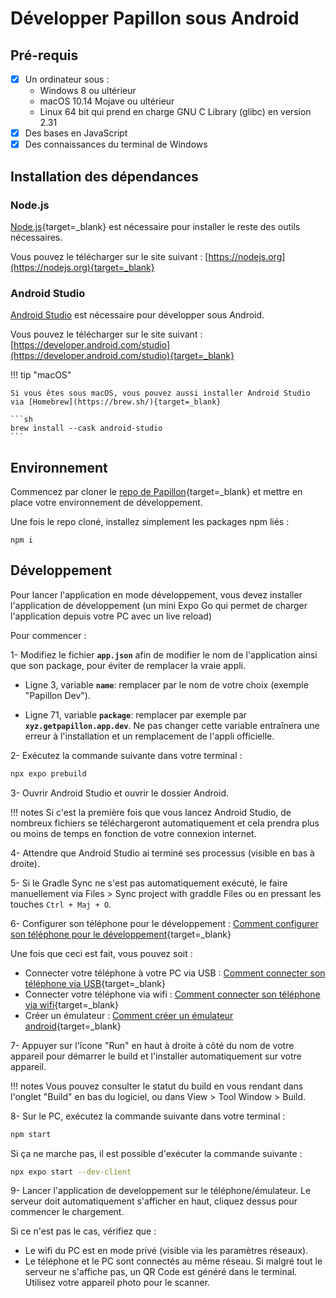 # Développer Papillon sous Android

## **Pré-requis**
- [x] Un ordinateur sous :
    - Windows 8 ou ultérieur
    - macOS 10.14 Mojave ou ultérieur
    - Linux 64 bit qui prend en charge GNU C Library (glibc) en version 2.31
- [x] Des bases en JavaScript
- [x] Des connaissances du terminal de Windows

## **Installation des dépendances**

### Node.js
[Node.js](https://nodejs.org){target=_blank} est nécessaire pour installer le reste des outils nécessaires.

Vous pouvez le télécharger sur le site suivant : [https://nodejs.org](https://nodejs.org){target=_blank}

### Android Studio

[Android Studio](https://developer.android.com/studio) est nécessaire pour développer sous Android.

Vous pouvez le télécharger sur le site suivant : [https://developer.android.com/studio](https://developer.android.com/studio){target=_blank}

!!! tip "macOS"

    Si vous êtes sous macOS, vous pouvez aussi installer Android Studio via [Homebrew](https://brew.sh/){target=_blank}

    ```sh
    brew install --cask android-studio
    ```

## Environnement
Commencez par cloner le  [repo de Papillon](https://github.com/PapillonApp/Papillon){target=_blank} et mettre en place votre environnement de développement.

Une fois le repo cloné, installez simplement les packages npm liés :

```
npm i
```

## **Développement**

Pour lancer l'application en mode développement, vous devez installer l'application de développement (un mini Expo Go qui permet de charger l'application depuis votre PC avec un live reload)

Pour commencer :

1- Modifiez le fichier **`app.json`** afin de modifier le nom de l'application ainsi que son package, pour éviter de remplacer la vraie appli.

- Ligne 3, variable **`name`**: remplacer par le nom de votre choix (exemple "Papillon Dev").

- Ligne 71, variable **`package`**: remplacer par exemple par **`xyz.getpapillon.app.dev`**. Ne pas changer cette variable entraînera une erreur à l'installation et un remplacement de l'appli officielle.

2- Exécutez la commande suivante dans votre terminal :
```sh
npx expo prebuild
```

3- Ouvrir Android Studio et ouvrir le dossier Android. 

!!! notes
    Si c'est la première fois que vous lancez Android Studio, de nombreux fichiers se téléchargeront automatiquement et cela prendra plus ou moins de temps en fonction de votre connexion internet.

4- Attendre que Android Studio ai terminé ses processus (visible en bas à droite). 

5- Si le Gradle Sync ne s'est pas automatiquement exécuté, le faire manuellement via Files > Sync project with graddle Files ou en pressant les touches `Ctrl + Maj + O`.

6- Configurer son téléphone pour le développement :  [Comment configurer son téléphone pour le développement](https://developer.android.com/studio/run/device?hl=fr#setting-up){target=_blank}

Une fois que ceci est fait, vous pouvez soit :
    
- Connecter votre téléphone à votre PC via USB : [Comment connecter son téléphone via USB](https://developer.android.com/studio/run/device?hl=fr#connect){target=_blank}
- Connecter votre téléphone via wifi : [Comment connecter son téléphone via wifi](https://developer.android.com/studio/run/device?hl=fr#wireless){target=_blank}
- Créer un émulateur : [Comment créer un émulateur android](https://developer.android.com/studio/run/emulator?hl=fr#avd){target=_blank}

7- Appuyer sur l'îcone "Run" en haut à droite à côté du nom de votre appareil pour démarrer le build et l'installer automatiquement sur votre appareil.

!!! notes
    Vous pouvez consulter le statut du build en vous rendant dans l'onglet "Build" en bas du logiciel, ou dans View > Tool Window > Build.

8- Sur le PC, exécutez la commande suivante dans votre terminal :
```sh
npm start
```

Si ça ne marche pas, il est possible d'exécuter la commande suivante : 
```sh
npx expo start --dev-client
```

9- Lancer l'application de developpement sur le téléphone/émulateur. Le serveur doit automatiquement s'afficher en haut, cliquez dessus pour commencer le chargement. <br>

Si ce n'est pas le cas, vérifiez que :

- Le wifi du PC est en mode privé (visible via les paramètres réseaux).
- Le téléphone et le PC sont connectés au même réseau. Si malgré tout le serveur ne s'affiche pas, un QR Code est généré dans le terminal. Utilisez votre appareil photo pour le scanner.

